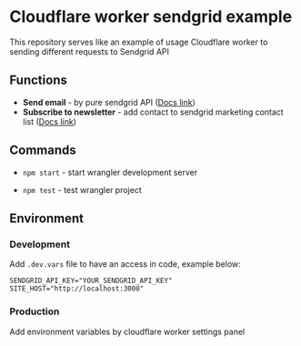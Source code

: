 # Cloudflare worker sendgrid example

This repository serves like an example of usage Cloudflare worker to sending different requests to Sendgrid API

## Functions

- **Send email** - by pure sendgrid API ([Docs link](https://docs.sendgrid.com/api-reference/mail-send/mail-send))
- **Subscribe to newsletter** - add contact to sendgrid marketing contact list ([Docs link](https://docs.sendgrid.com/api-reference/contacts/add-or-update-a-contact))

## Commands

- `npm start` - start wrangler development server

- `npm test` - test wrangler project

## Environment

### Development

Add `.dev.vars` file to have an access in code, example below:

```
SENDGRID_API_KEY="YOUR_SENDGRID_API_KEY"
SITE_HOST="http://localhost:3000"
```

### Production

Add environment variables by cloudflare worker settings panel
